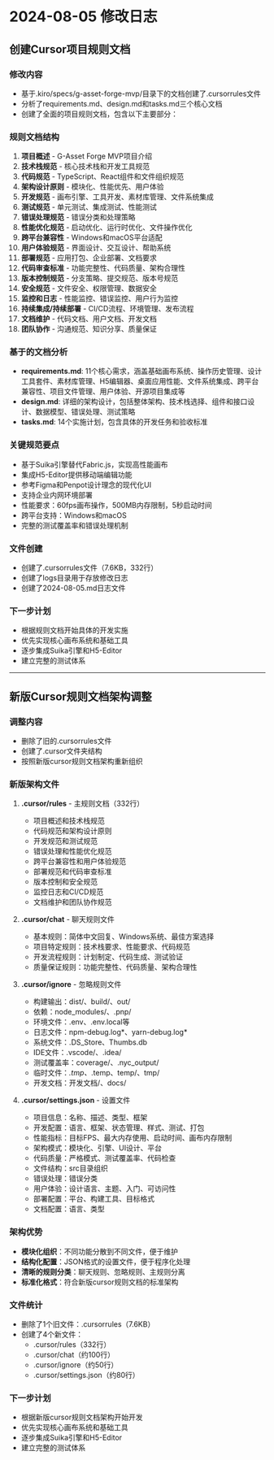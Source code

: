 # 2024-08-05 修改日志

## 创建Cursor项目规则文档

### 修改内容
- 基于.kiro/specs/g-asset-forge-mvp/目录下的文档创建了.cursorrules文件
- 分析了requirements.md、design.md和tasks.md三个核心文档
- 创建了全面的项目规则文档，包含以下主要部分：

### 规则文档结构
1. **项目概述** - G-Asset Forge MVP项目介绍
2. **技术栈规范** - 核心技术栈和开发工具规范
3. **代码规范** - TypeScript、React组件和文件组织规范
4. **架构设计原则** - 模块化、性能优先、用户体验
5. **开发规范** - 画布引擎、工具开发、素材库管理、文件系统集成
6. **测试规范** - 单元测试、集成测试、性能测试
7. **错误处理规范** - 错误分类和处理策略
8. **性能优化规范** - 启动优化、运行时优化、文件操作优化
9. **跨平台兼容性** - Windows和macOS平台适配
10. **用户体验规范** - 界面设计、交互设计、帮助系统
11. **部署规范** - 应用打包、企业部署、文档要求
12. **代码审查标准** - 功能完整性、代码质量、架构合理性
13. **版本控制规范** - 分支策略、提交规范、版本号规范
14. **安全规范** - 文件安全、权限管理、数据安全
15. **监控和日志** - 性能监控、错误监控、用户行为监控
16. **持续集成/持续部署** - CI/CD流程、环境管理、发布流程
17. **文档维护** - 代码文档、用户文档、开发文档
18. **团队协作** - 沟通规范、知识分享、质量保证

### 基于的文档分析
- **requirements.md**: 11个核心需求，涵盖基础画布系统、操作历史管理、设计工具套件、素材库管理、H5编辑器、桌面应用性能、文件系统集成、跨平台兼容性、项目文件管理、用户体验、开源项目集成等
- **design.md**: 详细的架构设计，包括整体架构、技术栈选择、组件和接口设计、数据模型、错误处理、测试策略
- **tasks.md**: 14个实施计划，包含具体的开发任务和验收标准

### 关键规范要点
- 基于Suika引擎替代Fabric.js，实现高性能画布
- 集成H5-Editor提供移动端编辑功能
- 参考Figma和Penpot设计理念的现代化UI
- 支持企业内网环境部署
- 性能要求：60fps画布操作，500MB内存限制，5秒启动时间
- 跨平台支持：Windows和macOS
- 完整的测试覆盖率和错误处理机制

### 文件创建
- 创建了.cursorrules文件（7.6KB，332行）
- 创建了logs目录用于存放修改日志
- 创建了2024-08-05.md日志文件

### 下一步计划
- 根据规则文档开始具体的开发实施
- 优先实现核心画布系统和基础工具
- 逐步集成Suika引擎和H5-Editor
- 建立完整的测试体系

---

## 新版Cursor规则文档架构调整

### 调整内容
- 删除了旧的.cursorrules文件
- 创建了.cursor文件夹结构
- 按照新版cursor规则文档架构重新组织

### 新版架构文件
1. **.cursor/rules** - 主规则文档（332行）
   - 项目概述和技术栈规范
   - 代码规范和架构设计原则
   - 开发规范和测试规范
   - 错误处理和性能优化规范
   - 跨平台兼容性和用户体验规范
   - 部署规范和代码审查标准
   - 版本控制和安全规范
   - 监控日志和CI/CD规范
   - 文档维护和团队协作规范

2. **.cursor/chat** - 聊天规则文件
   - 基本规则：简体中文回复、Windows系统、最佳方案选择
   - 项目特定规则：技术栈要求、性能要求、代码规范
   - 开发流程规则：计划制定、代码生成、测试验证
   - 质量保证规则：功能完整性、代码质量、架构合理性

3. **.cursor/ignore** - 忽略规则文件
   - 构建输出：dist/、build/、out/
   - 依赖：node_modules/、.pnp/
   - 环境文件：.env、.env.local等
   - 日志文件：npm-debug.log*、yarn-debug.log*
   - 系统文件：.DS_Store、Thumbs.db
   - IDE文件：.vscode/、.idea/
   - 测试覆盖率：coverage/、.nyc_output/
   - 临时文件：*.tmp、*.temp、temp/、tmp/
   - 开发文档：开发文档/、docs/

4. **.cursor/settings.json** - 设置文件
   - 项目信息：名称、描述、类型、框架
   - 开发配置：语言、框架、状态管理、样式、测试、打包
   - 性能指标：目标FPS、最大内存使用、启动时间、画布内存限制
   - 架构模式：模块化、引擎、UI设计、平台
   - 代码质量：严格模式、测试覆盖率、代码检查
   - 文件结构：src目录组织
   - 错误处理：错误分类
   - 用户体验：设计语言、主题、入门、可访问性
   - 部署配置：平台、构建工具、目标格式
   - 文档配置：语言、类型

### 架构优势
- **模块化组织**：不同功能分散到不同文件，便于维护
- **结构化配置**：JSON格式的设置文件，便于程序化处理
- **清晰的规则分类**：聊天规则、忽略规则、主规则分离
- **标准化格式**：符合新版cursor规则文档的标准架构

### 文件统计
- 删除了1个旧文件：.cursorrules（7.6KB）
- 创建了4个新文件：
  - .cursor/rules（332行）
  - .cursor/chat（约100行）
  - .cursor/ignore（约50行）
  - .cursor/settings.json（约80行）

### 下一步计划
- 根据新版cursor规则文档架构开始开发
- 优先实现核心画布系统和基础工具
- 逐步集成Suika引擎和H5-Editor
- 建立完整的测试体系 